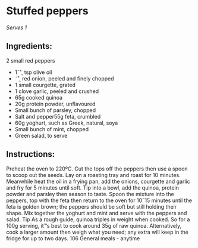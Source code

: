 
# Stuffed peppers
_Serves 1_
## Ingredients:
2 small red peppers
* 1˜˚˛ tsp olive oil
* ˜˚˛ red onion, peeled and finely chopped
* 1 small courgette, grated
* 1 clove garlic, peeled and crushed
* 65g cooked quinoa
* 20g protein powder, unflavoured
* Small bunch of parsley, chopped
* Salt and pepper55g feta, crumbled
* 60g yoghurt, such as Greek, natural, soya
* Small bunch of mint, chopped
* Green salad, to serve
## Instructions:
Preheat the oven to 220ºC. Cut the tops off the peppers then 
use a spoon to scoop out the seeds. Lay on a roasting tray and 
roast for 10 minutes.
Meanwhile heat the oil in a frying pan, add the onions, 
courgette and garlic and fry for 5 minutes until soft. Tip into a 
bowl, add the quinoa, protein powder and parsley then season 
to taste. Spoon the mixture into the peppers, top with the feta 
then return to the oven for 10˝15 minutes until the feta is golden 
brown; the peppers should be soft but still holding their shape.
Mix together the yoghurt and mint and serve with the peppers 
and salad.
Tip
As a rough guide, quinoa triples in weight when cooked. So 
for a 100g serving, it™s best to cook around 35g of raw quinoa. 
Alternatively, cook a larger amount then weigh what you need; 
any extra will keep in the fridge for up to two days.
106
General meals - anytime


